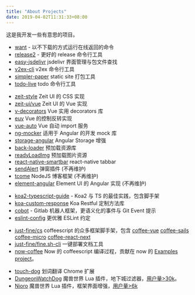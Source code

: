 ```yaml
---
title: "About Projects"
date: 2019-04-02T11:31:33+08:00
---
```


这是我开发一些有意思的项目。

- [want](https://github.com/WittBulter/want) - 以不下载的方式运行在线返回的命令
- [release2](https://github.com/WittBulter/release2) - 更好的 release 命令行工具
- [easy-jsdelivr](https://github.com/WittBulter/easy-jsdelivr) jsdelivr 界面管理与包文件查找
- [v2ex-cli](https://github.com/WittBulter/v2ex-cli) v2ex 命令行工具
- [simpler-paper](https://github.com/WittBulter/simpler-paper) static site 打包工具
- [todo-live](https://github.com/WittBulter/todo-live) todo 命令行工具


<p></p>

- [zeit-style](https://github.com/zeit-ui/zeit-style) Zeit UI 的 CSS 实现
- [zeit-ui/vue](https://github.com/zeit-ui/vue) Zeit UI 的 Vue 实现
- [v-decorators](https://github.com/HaiFengFE/v-decorators) Vue 实用 decorators 库
- [euv](https://github.com/DhyanaChina/euv) Vue 的控制反转实现
- [vue-auto](https://github.com/WittBulter/vue-auto) Vue 自动 import 服务
- [ng-mocker](https://github.com/DhyanaChina/ng-mocker) 适用于 Angular 的开发 mock 库
- [storage-angular](https://github.com/DhyanaChina/storage-angular) Angular Storage 增强
- [back-loader](https://github.com/WittBulter/back-loader) 预加载资源库
- [readyLoadImg](https://github.com/WittBulter/readyLoadImg) 预加载图片资源
- [react-native-smartbar](https://github.com/WittBulter/react-native-smartbar) react-native tabbar
- [sendAlert](https://github.com/WittBulter/sendAlert) 弹窗插件 (不再维护)
- [tcome](https://github.com/WittBulter/tcome) NodeJS 博客框架 (不再维护)
- [element-angular](https://github.com/ElemeFE/element-angular) Element UI 的 Angular 实现 (不再维护)

<p></p>

- [koa2-typescript-guide](https://github.com/WittBulter/koa2-typescript-guide) - Koa2 与 TS 的最佳实践，包含脚手架
- [koa-custom-response](https://github.com/WittBulter/koa-custom-response) Koa Restful 定制方法库
- [cobot](https://github.com/WittBulter/cobot) - Gitlab 机器人框架，更语义化的事件与 Git Event 提示
- [eslint-config](https://github.com/HaiFengFE/eslint-config) 更优雅 ESLint 约定

<p></p>

- [just-fine/cs](https://github.com/just-fine/cs) coffeescript 的众多框架脚手架，包含 [coffee-vue](https://github.com/just-fine/vue-coffee)
 [coffee-sails](https://github.com/just-fine/sails-coffee) [coffee-micro](https://github.com/just-fine/micro-coffee) [coffee-react-next](https://github.com/just-fine/next-coffee)
- [just-fine/fine.sh-cli](https://github.com/just-fine/fine.sh-cli) 一键部署文档工具
- [now-coffee](https://github.com/wittbulter/now-coffee) Now 的 coffeescript 编译过程，贡献在 now 的 [Examples project](https://github.com/zeit/now-examples/blob/master/nodejs-coffee/now.json)。

<p></p>

- [touch-dog](https://github.com/WittBulter/touch-dog) 划词翻译 Chrome 扩展
- [DungeonWatchDog](https://github.com/WittBulter/DungeonWatchDog) 魔兽世界 Lua 插件，地下城过滤器，[用户量>30k](https://www.curseforge.com/wow/addons/dungeonwatchdog)。
- [Nioro](https://github.com/WittBulter/Nioro) 魔兽世界 Lua 插件，框架界面增强，[用户量>6k](https://www.curseforge.com/wow/addons/Nioro)
